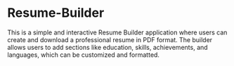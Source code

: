 # Resume-Builder
This is a simple and interactive Resume Builder application where users can create and download a professional resume in PDF format. The builder allows users to add sections like education, skills, achievements, and languages, which can be customized and formatted.
